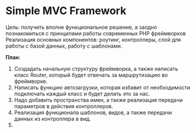 # Simple MVC Framework

Цель: получить вполне функциональное решение, а заодно познакомиться с принципами работы современных PHP фреймворков
Реализация основных компонентов: роутинг, контроллеры, слой для работы с базой данных, работу с шаблонами.

**План**:
1. Создадать начальную структуру фреймворка, а также написать класс Router, который будет отвечать за маршрутизацию во фреймворке.
2. Написать функцию автозагрузки, которая избавит от необходимости подключать каждый класс и будет делать это за нас.
3. Надо добавить пространства имен, а также реализация передачи параметров в действия контроллеров.
4. Реализация функционала шаблонов, видов, а также передачи данных из контроллера в вид.
5. 

